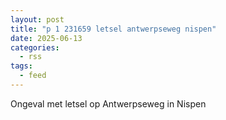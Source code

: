 ```yaml
---
layout: post
title: "p 1 231659 letsel antwerpseweg nispen"
date: 2025-06-13
categories: 
  - rss
tags: 
  - feed
---
```


Ongeval met letsel op Antwerpseweg in Nispen
